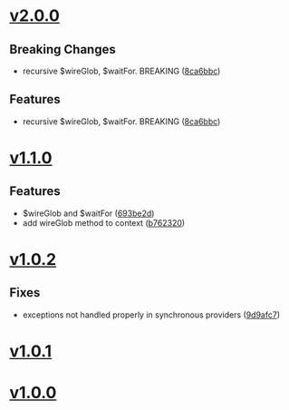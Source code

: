 <a name="v2.0.0"></a>
# [v2.0.0](https://github.com/mcasimir/bootwire/compare/v1.1.0...v2.0.0)

## Breaking Changes

- recursive $wireGlob, $waitFor. BREAKING ([8ca6bbc](https://github.com/mcasimir/bootwire/commits/8ca6bbc588809a81f6ded050c294d4625ac7e12f))

## Features

- recursive $wireGlob, $waitFor. BREAKING ([8ca6bbc](https://github.com/mcasimir/bootwire/commits/8ca6bbc588809a81f6ded050c294d4625ac7e12f))

<a name="v1.1.0"></a>
# [v1.1.0](https://github.com/mcasimir/bootwire/compare/v1.0.2...v1.1.0)

## Features

- $wireGlob and $waitFor ([693be2d](https://github.com/mcasimir/bootwire/commits/693be2d1e2f12e3e8fcce977e198e966678b6673))
- add wireGlob method to context ([b762320](https://github.com/mcasimir/bootwire/commits/b7623203bd789201e6acedf6849bcdfe9991e982))

<a name="v1.0.2"></a>
# [v1.0.2](https://github.com/mcasimir/bootwire/compare/v1.0.1...v1.0.2)

## Fixes

- exceptions not handled properly in synchronous providers ([9d9afc7](https://github.com/mcasimir/bootwire/commits/9d9afc758c1e1d32f2502215d8deb2a3328f7d9a))

<a name="v1.0.1"></a>
# [v1.0.1](https://github.com/mcasimir/bootwire/compare/v1.0.0...v1.0.1)

<a name="v1.0.0"></a>
# [v1.0.0](https://github.com/mcasimir/bootwire/commits/v1.0.0)

